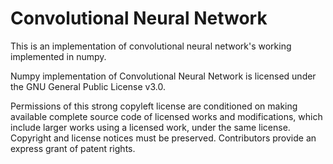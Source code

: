 # Convolutional Neural Network

This is an implementation of convolutional neural network's working implemented in numpy.

Numpy implementation of Convolutional Neural Network is licensed under the GNU General Public License v3.0.

Permissions of this strong copyleft license are conditioned on making available complete source code of licensed works and modifications, which include larger works using a licensed work, under the same license. Copyright and license notices must be preserved. Contributors provide an express grant of patent rights.
